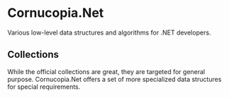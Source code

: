 # Cornucopia.Net

Various low-level data structures and algorithms for .NET developers.

## Collections

While the official collections are great, they are targeted for general purpose. Cornucopia.Net offers a set of more specialized data structures for special requirements.
